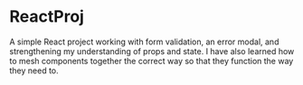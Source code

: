# ReactProj
A simple React project working with form validation, an error modal, and strengthening my understanding of props and state. 
I have also learned how to mesh components together the correct way so that they function the way they need to.
